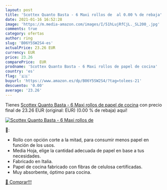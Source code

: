 ```yaml
---
layout: post
title: 'Scottex Quanto Basta - 6 Maxi rollos de  al 0.00 % de rebaja'
date: 2021-01-16 16:52:28
image: 'https://m.media-amazon.com/images/I/51hLujRfCjL._SL200_.jpg'
comments: true
category: ofertas
author: ring
slug: 'B06Y5SW2S4-es'
actualPrice: 23.26 EUR
currency: EUR
price: 23.26
comparePrice:  EUR
prodname: 'Scottex Quanto Basta - 6 Maxi rollos de papel de cocina'
country: 'es'
flag: '🇪🇸'
buyurl: 'https://www.amazon.es/dp/B06Y5SW2S4/?tag=tolees-21'
descuento: '0.00'
average: '23.26'
---
```


Tienes [Scottex Quanto Basta - 6 Maxi rollos de papel de cocina](https://www.amazon.es/dp/B06Y5SW2S4/?tag=tolees-21) con precio final de  23.26 EUR (original:  EUR) (0.00 %  de rebaja) aqui!

[![Scottex Quanto Basta - 6 Maxi rollos de ](https://m.media-amazon.com/images/I/51hLujRfCjL._SL200_.jpg)](https://www.amazon.es/dp/B06Y5SW2S4/?tag=tolees-21)

🔎:

- Rollo con opción corte a la mitad, para consumir menos papel en función de los usos.
- Media Hoja, elige la cantidad adecuada de papel en base a tus necesidades.
- Fabricado en Italia.
- Papel de cocina fabricado con fibras de celulosa certificadas.
- Muy absorbente, óptimo para cocina.

[🛒 Comprar!!!](https://www.amazon.es/dp/B06Y5SW2S4/?tag=tolees-21)
